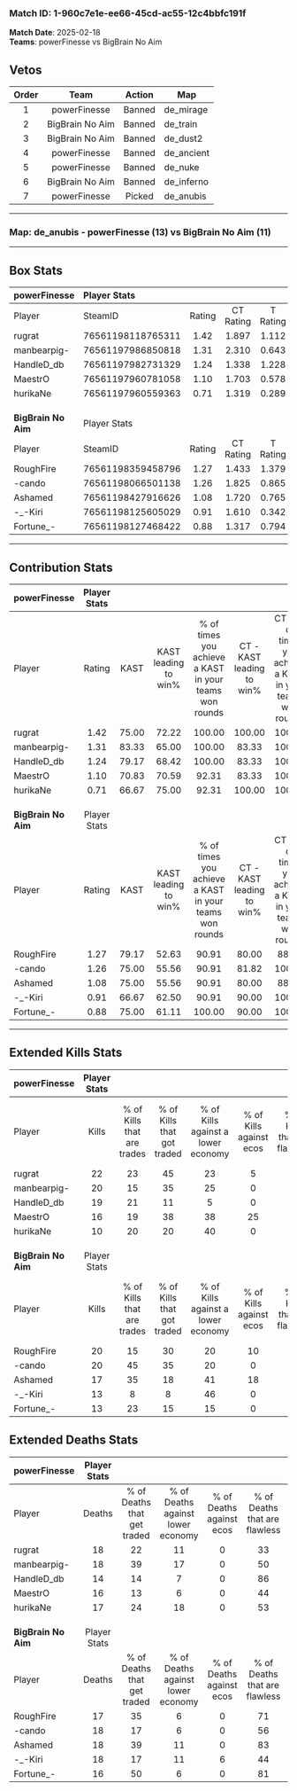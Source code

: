 ### Match ID: 1-960c7e1e-ee66-45cd-ac55-12c4bbfc191f  
**Match Date**: 2025-02-18  
**Teams**: powerFinesse vs BigBrain No Aim  

## Vetos  

| Order | Team | Action | Map |
| :---: | :--: | :----: | --- |
| 1 | powerFinesse | Banned | de_mirage |
| 2 | BigBrain No Aim | Banned | de_train |
| 3 | BigBrain No Aim | Banned | de_dust2 |
| 4 | powerFinesse | Banned | de_ancient |
| 5 | powerFinesse | Banned | de_nuke |
| 6 | BigBrain No Aim | Banned | de_inferno |
| 7 | powerFinesse | Picked | de_anubis |

---  

### **Map**: de_anubis - powerFinesse (13) vs BigBrain No Aim (11)  
---  

## Box Stats  

| **powerFinesse**    | Player Stats      |        |           |          |       |       |       |         |        |      |     |
| :- | :- | :-: | :-: | :-: | :-: | :-: | :-: | :-: | :-: | :-: | :-: |
| Player              | SteamID           | Rating | CT Rating | T Rating | KAST  |  ADR  | Kills | Assists | Deaths | K/D  | HS% |
| rugrat              | 76561198118765311 |  1.42  |   1.897   |  1.112   | 75.00 | 111.3 |  22   |   14    |   18   | 1.22 | 54  |
| manbearpig-         | 76561197986850818 |  1.31  |   2.310   |  0.643   | 83.33 | 88.6  |  20   |    9    |   18   | 1.11 | 30  |
| HandleD_db          | 76561197982731329 |  1.24  |   1.338   |  1.228   | 79.17 | 67.8  |  19   |    2    |   14   | 1.36 | 52  |
| MaestrO             | 76561197960781058 |  1.10  |   1.703   |  0.578   | 70.83 | 84.7  |  16   |    6    |   16   | 1.00 | 62  |
| hurikaNe            | 76561197960559363 |  0.71  |   1.319   |  0.289   | 66.67 | 47.2  |  10   |    8    |   17   | 0.59 | 20  |
|                     |                   |        |           |          |       |       |       |         |        |      |     |
|                     |                   |        |           |          |       |       |       |         |        |      |     |
|                     |                   |        |           |          |       |       |       |         |        |      |     |
| **BigBrain No Aim** | Player Stats      |        |           |          |       |       |       |         |        |      |     |
| Player              | SteamID           | Rating | CT Rating | T Rating | KAST  |  ADR  | Kills | Assists | Deaths | K/D  | HS% |
| RoughFire           | 76561198359458796 |  1.27  |   1.433   |  1.379   | 79.17 | 86.6  |  20   |    3    |   17   | 1.18 | 45  |
| -cando              | 76561198066501138 |  1.26  |   1.825   |  0.865   | 75.00 | 98.2  |  20   |    5    |   18   | 1.11 | 40  |
| Ashamed             | 76561198427916626 |  1.08  |   1.720   |  0.765   | 75.00 | 72.8  |  17   |    7    |   18   | 0.94 | 52  |
| -_-Kiri             | 76561198125605029 |  0.91  |   1.610   |  0.342   | 66.67 | 76.6  |  13   |   11    |   18   | 0.72 | 30  |
| Fortune_-           | 76561198127468422 |  0.88  |   1.317   |  0.794   | 75.00 | 46.2  |  13   |    2    |   16   | 0.81 |  7  |
---  

## Contribution Stats  

| **powerFinesse**    | Player Stats |       |                      |                                                        |                           |                                                             |                          |                                                            |
| :- | :-: | :-: | :-: | :-: | :-: | :-: | :-: | :-: |
| Player              |    Rating    | KAST  | KAST leading to win% | % of times you achieve a KAST in your teams won rounds | CT - KAST leading to win% | CT - % of times you achieve a KAST in your teams won rounds | T - KAST leading to win% | T - % of times you achieve a KAST in your teams won rounds |
| rugrat              |     1.42     | 75.00 |        72.22         |                         100.00                         |          100.00           |                           100.00                            |          37.50           |                           100.00                           |
| manbearpig-         |     1.31     | 83.33 |        65.00         |                         100.00                         |           83.33           |                           100.00                            |          37.50           |                           100.00                           |
| HandleD_db          |     1.24     | 79.17 |        68.42         |                         100.00                         |           83.33           |                           100.00                            |          42.86           |                           100.00                           |
| MaestrO             |     1.10     | 70.83 |        70.59         |                         92.31                          |           83.33           |                           100.00                            |          40.00           |                           66.67                            |
| hurikaNe            |     0.71     | 66.67 |        75.00         |                         92.31                          |          100.00           |                           100.00                            |          33.33           |                           66.67                            |
|                     |              |       |                      |                                                        |                           |                                                             |                          |                                                            |
|                     |              |       |                      |                                                        |                           |                                                             |                          |                                                            |
|                     |              |       |                      |                                                        |                           |                                                             |                          |                                                            |
| **BigBrain No Aim** | Player Stats |       |                      |                                                        |                           |                                                             |                          |                                                            |
| Player              |    Rating    | KAST  | KAST leading to win% | % of times you achieve a KAST in your teams won rounds | CT - KAST leading to win% | CT - % of times you achieve a KAST in your teams won rounds | T - KAST leading to win% | T - % of times you achieve a KAST in your teams won rounds |
| RoughFire           |     1.27     | 79.17 |        52.63         |                         90.91                          |           80.00           |                            88.89                            |          22.22           |                           100.00                           |
| -cando              |     1.26     | 75.00 |        55.56         |                         90.91                          |           81.82           |                           100.00                            |          14.29           |                           50.00                            |
| Ashamed             |     1.08     | 75.00 |        55.56         |                         90.91                          |           80.00           |                            88.89                            |          25.00           |                           100.00                           |
| -_-Kiri             |     0.91     | 66.67 |        62.50         |                         90.91                          |           90.00           |                           100.00                            |          16.67           |                           50.00                            |
| Fortune_-           |     0.88     | 75.00 |        61.11         |                         100.00                         |           90.00           |                           100.00                            |          25.00           |                           100.00                           |
---  

## Extended Kills Stats  

| **powerFinesse**    | Player Stats |                            |                            |                                    |                         |                              |                                 |                                       |                    |           |
| :- | :-: | :-: | :-: | :-: | :-: | :-: | :-: | :-: | :-: | :-: |
| Player              |    Kills     | % of Kills that are trades | % of Kills that got traded | % of Kills against a lower economy | % of Kills against ecos | % of Kills that are flawless | % of Kills that are close duels | % of Kills that are assisted by flash | Pistol Round Kills | AWP Kills |
| rugrat              |      22      |             23             |             45             |                 23                 |            5            |              59              |                9                |                   9                   |         0          |     4     |
| manbearpig-         |      20      |             15             |             35             |                 25                 |            0            |              85              |                5                |                   0                   |         8          |     1     |
| HandleD_db          |      19      |             21             |             11             |                 5                  |            0            |              68              |                0                |                   5                   |         7          |     3     |
| MaestrO             |      16      |             19             |             38             |                 38                 |           25            |              56              |                0                |                   0                   |         0          |     2     |
| hurikaNe            |      10      |             20             |             20             |                 40                 |            0            |              60              |                0                |                   0                   |         0          |     0     |
|                     |              |                            |                            |                                    |                         |                              |                                 |                                       |                    |           |
|                     |              |                            |                            |                                    |                         |                              |                                 |                                       |                    |           |
|                     |              |                            |                            |                                    |                         |                              |                                 |                                       |                    |           |
| **BigBrain No Aim** | Player Stats |                            |                            |                                    |                         |                              |                                 |                                       |                    |           |
| Player              |    Kills     | % of Kills that are trades | % of Kills that got traded | % of Kills against a lower economy | % of Kills against ecos | % of Kills that are flawless | % of Kills that are close duels | % of Kills that are assisted by flash | Pistol Round Kills | AWP Kills |
| RoughFire           |      20      |             15             |             30             |                 20                 |           10            |              60              |                5                |                   0                   |         0          |     1     |
| -cando              |      20      |             45             |             35             |                 20                 |            0            |              55              |                5                |                   0                   |         0          |     0     |
| Ashamed             |      17      |             35             |             18             |                 41                 |           18            |              47              |                6                |                   0                   |         0          |     2     |
| -_-Kiri             |      13      |             8              |             8              |                 46                 |            0            |              31              |                0                |                   0                   |         0          |     2     |
| Fortune_-           |      13      |             23             |             15             |                 15                 |            0            |              62              |                8                |                   8                   |         8          |     1     |
## Extended Deaths Stats  

| **powerFinesse**    | Player Stats |                             |                                   |                          |                               |                            |                           |               |
| :- | :-: | :-: | :-: | :-: | :-: | :-: | :-: | :-: |
| Player              |    Deaths    | % of Deaths that get traded | % of Deaths against lower economy | % of Deaths against ecos | % of Deaths that are flawless | % of Deaths that are close | % of Deaths while blinded | Deaths to AWP |
| rugrat              |      18      |             22              |                11                 |            0             |              33               |             6              |             6             |       2       |
| manbearpig-         |      18      |             39              |                17                 |            0             |              50               |             6              |             0             |       2       |
| HandleD_db          |      14      |             14              |                 7                 |            0             |              86               |             0              |             0             |       2       |
| MaestrO             |      16      |             13              |                 6                 |            0             |              44               |             0              |             0             |       1       |
| hurikaNe            |      17      |             24              |                18                 |            0             |              53               |             12             |             0             |       1       |
|                     |              |                             |                                   |                          |                               |                            |                           |               |
|                     |              |                             |                                   |                          |                               |                            |                           |               |
|                     |              |                             |                                   |                          |                               |                            |                           |               |
| **BigBrain No Aim** | Player Stats |                             |                                   |                          |                               |                            |                           |               |
| Player              |    Deaths    | % of Deaths that get traded | % of Deaths against lower economy | % of Deaths against ecos | % of Deaths that are flawless | % of Deaths that are close | % of Deaths while blinded | Deaths to AWP |
| RoughFire           |      17      |             35              |                 6                 |            0             |              71               |             0              |             0             |       1       |
| -cando              |      18      |             17              |                 6                 |            0             |              56               |             11             |             0             |       3       |
| Ashamed             |      18      |             39              |                11                 |            0             |              83               |             0              |             6             |       5       |
| -_-Kiri             |      18      |             17              |                11                 |            6             |              44               |             0              |             6             |       3       |
| Fortune_-           |      16      |             50              |                 6                 |            0             |              81               |             6              |             6             |       3       |
